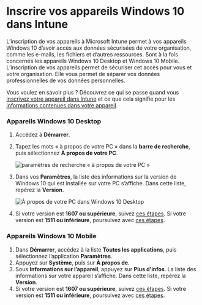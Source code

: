 # Inscrire vos appareils Windows 10 dans Intune

L’inscription de vos appareils à Microsoft Intune permet à vos appareils Windows 10 d’avoir accès aux données sécurisées de votre organisation, comme les e-mails, les fichiers et d’autres ressources. Sont à la fois concernés les appareils Windows 10 Desktop et Windows 10 Mobile. L’inscription de vos appareils permet de sécuriser cet accès pour vous et votre organisation. Elle vous permet de séparer vos données professionnelles de vos données personnelles.

Vous voulez en savoir plus ? Découvrez ce qui se passe quand vous [inscrivez votre appareil dans Intune](https://docs.microsoft.com/fr-fr/intune-user-help/what-happens-if-you-install-the-company-portal-app-and-enroll-your-device-in-intune-windows) et ce que cela signifie pour les [informations contenues dans votre appareil](https://docs.microsoft.com/fr-fr/intune-user-help/what-info-can-your-company-see-when-you-enroll-your-device-in-intune).

### Appareils Windows 10 Desktop <a id="windows-10-desktop-devices"></a>

1. Accédez à **Démarrer**.
2. Tapez les mots « à propos de votre PC » dans la **barre de recherche**, puis sélectionnez **À propos de votre PC**.

   ![param&#xE8;tres de recherche &#xAB;&#xA0;&#xE0; propos de votre PC&#xA0;&#xBB;](https://docs.microsoft.com/fr-fr/intune-user-help/media/searching_for_about_your_pc.png)

3. Dans vos **Paramètres**, la liste des informations sur la version de Windows 10 qui est installée sur votre PC s’affiche. Dans cette liste, repérez la **Version**.

   ![&#xC0; propos de votre PC dans Windows&#xA0;10 Desktop](https://docs.microsoft.com/fr-fr/intune-user-help/media/settings_about_pc.png)

4. Si votre version est **1607 ou supérieure**, suivez [ces étapes](https://docs.microsoft.com/fr-fr/intune-user-help/enroll-your-w10-device-access-work-or-school). Si votre version est **1511 ou inférieure**, poursuivez avec [ces étapes](https://docs.microsoft.com/fr-fr/intune-user-help/enroll-your-w10-device-your-account).

### Appareils Windows 10 Mobile <a id="windows-10-mobile-devices"></a>

1. Dans **Démarrer**, accédez à la liste **Toutes les applications**, puis sélectionnez l’application **Paramètres**.
2. Appuyez sur **Système**, puis sur **À propos de**.
3. Sous **Informations sur l’appareil**, appuyez sur **Plus d’infos**. La liste des informations sur votre appareil s’affiche. Dans cette liste, repérez la **Version**.
4. Si votre version est **1607 ou supérieure**, suivez [ces étapes](https://docs.microsoft.com/fr-fr/intune-user-help/enroll-your-w10-device-access-work-or-school). Si votre version est **1511 ou inférieure**, poursuivez avec [ces étapes](https://docs.microsoft.com/fr-fr/intune-user-help/enroll-your-w10-device-your-account).

